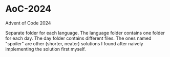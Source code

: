 # AoC-2024
Advent of Code 2024

Separate folder for each language. The language folder contains one folder for each day. The day folder contains different files. The ones named "spoiler" are other (shorter, neater) solutions I found after naively implementing the solution first myself. 
